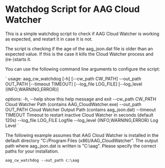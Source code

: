 # Watchdog Script for AAG Cloud Watcher
This is a simple watchdog script to check if AAG Cloud Watcher is working as expected, and restart it in case it is not.

The script is checking if the age of the aag_json.dat file is older than an expected value.
If this is the case it kills the Cloud Watcher process and (re-)starts it.

You can use the following command line arguments to configure the script:

`
usage: aag_cw_watchdog [-h] [--cw_path CW_PATH] --out_path OUT_PATH [--timeout TIMEOUT] [--log_file LOG_FILE] [--log_level {INFO,WARNING,ERROR}]

options:
  -h, --help                        show this help message and exit
  --cw_path CW_PATH                 Cloud Watcher Path (contains AAG_CloudWatcher.exe)
  --out_path OUT_PATH               Cloud Watcher Output Path (contains aag_json.dat)
  --timeout TIMEOUT                 Timeout to restart inactive Cloud Watcher in seconds (default 120s)
  --log_file LOG_FILE               Logfile
  --log_level {INFO,WARNING,ERROR}  Log Level
`

The following example assumes that AAG Cloud Watcher is installed in the default directory "C:/Program Files (x86)/AAG_CloudWatcher". The output path where aag_json.dat is written is "C:\aag".
Please specify the correct paths for your installation.

`
aag_cw_watchdog --out_path c:\aag
`